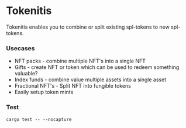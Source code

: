 # Tokenitis
Tokenitis enables you to combine or split existing spl-tokens to new spl-tokens.

### Usecases
* NFT packs - combine multiple NFT's into a single NFT
* Gifts - create NFT or token which can be used to redeem something valuable?
* Index funds - combine value multiple assets into a single asset
* Fractional NFT's - Split NFT into fungible tokens
* Easily setup token mints

### Test
```
cargo test -- --nocapture
```

